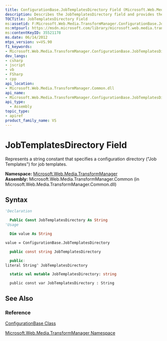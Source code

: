 ```yaml
---
title: ConfigurationBase.JobTemplatesDirectory Field (Microsoft.Web.Media.TransformManager)
description: Describes the JobTemplatesDirectory field and provides the field's namespace, assembly, syntax, and additional references.
TOCTitle: JobTemplatesDirectory Field
ms:assetid: F:Microsoft.Web.Media.TransformManager.ConfigurationBase.JobTemplatesDirectory
ms:mtpsurl: https://msdn.microsoft.com/library/microsoft.web.media.transformmanager.configurationbase.jobtemplatesdirectory(v=VS.90)
ms:contentKeyID: 35521178
ms.date: 06/14/2012
mtps_version: v=VS.90
f1_keywords:
- Microsoft.Web.Media.TransformManager.ConfigurationBase.JobTemplatesDirectory
dev_langs:
- csharp
- jscript
- vb
- FSharp
- cpp
api_location:
- Microsoft.Web.Media.TransformManager.Common.dll
api_name:
- Microsoft.Web.Media.TransformManager.ConfigurationBase.JobTemplatesDirectory
api_type:
  - Assembly
topic_type:
- apiref
product_family_name: VS
---
```


# JobTemplatesDirectory Field

Represents a string constant that specifies a configuration directory ("Job Templates") for job templates.

**Namespace:**  [Microsoft.Web.Media.TransformManager](microsoft-web-media-transformmanager-namespace.md)  
**Assembly:**  Microsoft.Web.Media.TransformManager.Common (in Microsoft.Web.Media.TransformManager.Common.dll)

## Syntax

```vb
'Declaration

  Public Const JobTemplatesDirectory As String
'Usage

  Dim value As String

value = ConfigurationBase.JobTemplatesDirectory
```

```csharp
  public const string JobTemplatesDirectory
```

```cpp
  public:
literal String^ JobTemplatesDirectory
```

``` fsharp
  static val mutable JobTemplatesDirectory: string
```

```jscript
  public const var JobTemplatesDirectory : String
```

## See Also

### Reference

[ConfigurationBase Class](configurationbase-class-microsoft-web-media-transformmanager.md)

[Microsoft.Web.Media.TransformManager Namespace](microsoft-web-media-transformmanager-namespace.md)
